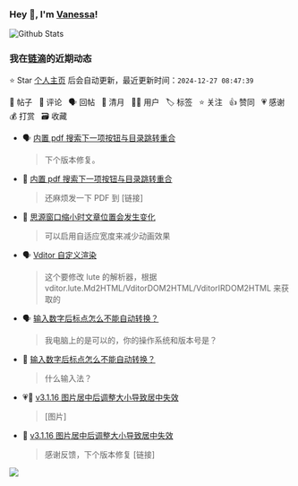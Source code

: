 ### Hey 👋, I'm [Vanessa](http://vanessa.b3log.org/)!

![Github Stats](https://github-readme-stats.vercel.app/api?username=Vanessa219&show_icons=true)

<!--events start -->

### 我在[链滴](https://ld246.com)的近期动态

⭐️ Star [个人主页](https://github.com/Vanessa219/Vanessa219) 后会自动更新，最近更新时间：`2024-12-27 08:47:39`

📝 帖子 &nbsp; 💬 评论 &nbsp; 🗣 回帖 &nbsp; 🌙 清月 &nbsp; 👨‍💻 用户 &nbsp; 🏷️ 标签 &nbsp; ⭐️ 关注 &nbsp; 👍 赞同 &nbsp; 💗 感谢 &nbsp; 💰 打赏 &nbsp; 🗃 收藏

* 🗣 [内置 pdf 搜索下一项按钮与目录跳转重合](https://ld246.com/article/1735093973752/comment/1735095105363#comments)

  > 下个版本修复。
* 💬 [内置 pdf 搜索下一项按钮与目录跳转重合](https://ld246.com/article/1735093973752/comment/1735094847560#comments)

  > 还麻烦发一下 PDF 到 [链接]
* 💬 [思源窗口缩小时文章位置会发生变化](https://ld246.com/article/1734184672100/comment/1735093563272#comments)

  > 可以启用自适应宽度来减少动画效果
* 🗣 [Vditor 自定义渲染](https://ld246.com/article/1588412297062/comment/1735026218489#comments)

  > 这个要修改 lute 的解析器，根据 vditor.lute.Md2HTML/VditorDOM2HTML/VditorIRDOM2HTML 来获取的
* 🗣 [输入数字后标点怎么不能自动转换？](https://ld246.com/article/1734849648331/comment/1734858516595#comments)

  > 我电脑上的是可以的，你的操作系统和版本号是？
* 💬 [输入数字后标点怎么不能自动转换？](https://ld246.com/article/1734849648331/comment/1734856445239#comments)

  > 什么输入法？
* 💗📝 [v3.1.16 图片居中后调整大小导致居中失效](https://ld246.com/article/1734665662652)

  > [图片]
* 💬 [v3.1.16 图片居中后调整大小导致居中失效](https://ld246.com/article/1734665662652/comment/1734668667645#comments)

  > 感谢反馈，下个版本修复 [链接]


<!--events end -->

<a title="Hits" target="_blank" href="https://github.com/Vanessa219/Vanessa219"><img src="https://hits.b3log.org/Vanessa219/Vanessa219.svg"></a>
